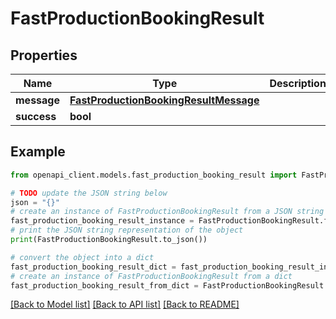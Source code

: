 # FastProductionBookingResult


## Properties

Name | Type | Description | Notes
------------ | ------------- | ------------- | -------------
**message** | [**FastProductionBookingResultMessage**](FastProductionBookingResultMessage.md) |  | [optional] 
**success** | **bool** |  | [optional] 

## Example

```python
from openapi_client.models.fast_production_booking_result import FastProductionBookingResult

# TODO update the JSON string below
json = "{}"
# create an instance of FastProductionBookingResult from a JSON string
fast_production_booking_result_instance = FastProductionBookingResult.from_json(json)
# print the JSON string representation of the object
print(FastProductionBookingResult.to_json())

# convert the object into a dict
fast_production_booking_result_dict = fast_production_booking_result_instance.to_dict()
# create an instance of FastProductionBookingResult from a dict
fast_production_booking_result_from_dict = FastProductionBookingResult.from_dict(fast_production_booking_result_dict)
```
[[Back to Model list]](../README.md#documentation-for-models) [[Back to API list]](../README.md#documentation-for-api-endpoints) [[Back to README]](../README.md)


